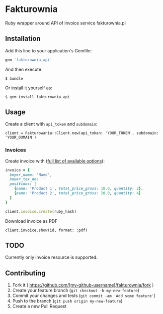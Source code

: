 # Fakturownia

Ruby wrapper around API of invoice service fakturownia.pl

## Installation

Add this line to your application's Gemfile:

```ruby
gem 'fakturownia_api'
```

And then execute:

    $ bundle

Or install it yourself as:

    $ gem install fakturownia_api

## Usage

Create a client with `api_token` and `subdomain`:

    client = Fakturowania::Client.new(api_token: 'YOUR_TOKEN', subdomain: 'YOUR_DOMAIN')


### Invoices

Create invoice with ([full list of available options](https://github.com/fakturownia/api/)):

```ruby
invoice = {
  buyer_name: 'Name',
  buyer_tax_no: ''
  positions: [
    {name: 'Product 1', total_price_gross: 10.0, quantity: 2},
    {name: 'Product 2', total_price_gross: 20.0, quantity: 4}
  ]
}

client.invoice.create(ruby_hash)
```

Download invoice as PDF

    client.invoice.show(id, format: :pdf)


## TODO

Currently only invoice resource is supported.

## Contributing

1. Fork it ( https://github.com/[my-github-username]/fakturownia/fork )
2. Create your feature branch (`git checkout -b my-new-feature`)
3. Commit your changes and tests (`git commit -am 'Add some feature'`)
4. Push to the branch (`git push origin my-new-feature`)
5. Create a new Pull Request
